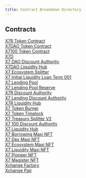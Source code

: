 ```yaml
---
title: Contract Breakdown Directory
---
```


## Contracts

[X7R Token Contract](/docs/breakdowns/contracts/x7r)\
[X7DAO Token Contract](/docs/breakdowns/contracts/x7daotokencontract)\
[X7100 Token Contract](/docs/breakdowns/contracts/x7100tokencontract)\
[X7D](/docs/breakdowns/contracts/x7d)\
[X7 DAO Discount Authority](/docs/breakdowns/contracts/x7daodiscountauthority)\
[X7DAO Liquidity Hub](/docs/breakdowns/contracts/x7daoliquidityhub)\
[X7 Ecosystem Splitter](/docs/breakdowns/contracts/x7ecosystemsplitter)\
[X7 Initial Liquidity Loan Term 001](/docs/breakdowns/contracts/x7initialliquidityloanterm001)\
[X7 Lending Pool](/docs/breakdowns/contracts/x7lendingpool)\
[X7 Lending Pool Reserve](/docs/breakdowns/contracts/x7lendingpoolreserve)\
[X7R Discount Authority](/docs/breakdowns/contracts/x7rdiscountauthority)\
[X7 Lending Discount Authority](/docs/breakdowns/contracts/x7lendingdiscountauthority)\
[X7R Liquidity Hub](/docs/breakdowns/contracts/x7rliquidityhub)\
[X7 Token Burner](/docs/breakdowns/contracts/x7tokenburner)\
[X7 Token Timelock](/docs/breakdowns/contracts/x7tokentimelock)\
[X7 Treasury Splitter V2](/docs/breakdowns/contracts/x7treasurysplitterv2)\
[X7 100 Discount Authority](/docs/breakdowns/contracts/x7100discountauthority)\
[X7 Liquidity Hub](/docs/breakdowns/contracts/x7100liquidityhub)\
[X7 Borrowing Maxi NFT](/docs/breakdowns/contracts/x7borrowingmaxinft)\
[X7 Dex Maxi NFT](/docs/breakdowns/contracts/x7dexmaxi)\
[X7 Ecosystem Maxi NFT](/docs/breakdowns/contracts/x7ecosystemmaxi)\
[X7 Liquidity Maxi NFT](/docs/breakdowns/contracts/x7liquiditymaxi)\
[X7 Pioneer NFT](/docs/breakdowns/contracts/x7pioneer)\
[X7 Magister NFT](/docs/breakdowns/contracts/x7magister)\
[Xchange Factory](/docs/breakdowns/contracts/xchangefactory)\
[Xchange Pair](/docs/breakdowns/contracts/xchangepair)
